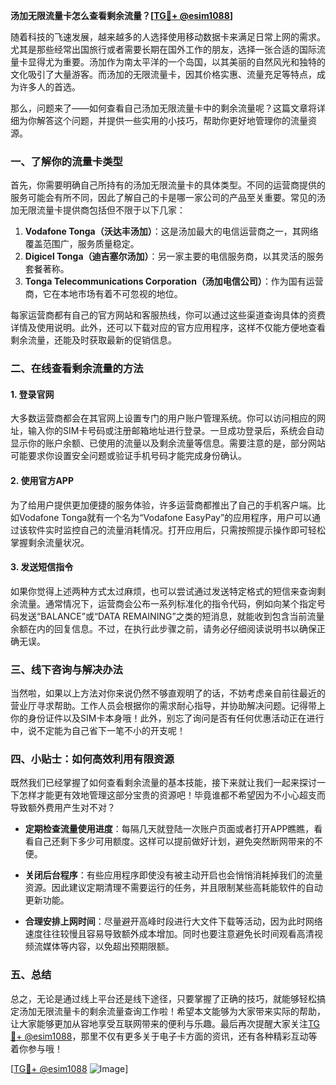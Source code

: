 **汤加无限流量卡怎么查看剩余流量？[[TG💪+ @esim1088](https://t.me/s/esim1088)]**

随着科技的飞速发展，越来越多的人选择使用移动数据卡来满足日常上网的需求。尤其是那些经常出国旅行或者需要长期在国外工作的朋友，选择一张合适的国际流量卡显得尤为重要。汤加作为南太平洋的一个岛国，以其美丽的自然风光和独特的文化吸引了大量游客。而汤加的无限流量卡，因其价格实惠、流量充足等特点，成为许多人的首选。

那么，问题来了——如何查看自己汤加无限流量卡中的剩余流量呢？这篇文章将详细为你解答这个问题，并提供一些实用的小技巧，帮助你更好地管理你的流量资源。

### **一、了解你的流量卡类型**

首先，你需要明确自己所持有的汤加无限流量卡的具体类型。不同的运营商提供的服务可能会有所不同，因此了解自己的卡是哪一家公司的产品至关重要。常见的汤加无限流量卡提供商包括但不限于以下几家：

1. **Vodafone Tonga（沃达丰汤加）**：这是汤加最大的电信运营商之一，其网络覆盖范围广，服务质量稳定。
2. **Digicel Tonga（迪吉塞尔汤加）**：另一家主要的电信服务商，以其灵活的服务套餐著称。
3. **Tonga Telecommunications Corporation（汤加电信公司）**：作为国有运营商，它在本地市场有着不可忽视的地位。

每家运营商都有自己的官方网站和客服热线，你可以通过这些渠道查询具体的资费详情及使用说明。此外，还可以下载对应的官方应用程序，这样不仅能方便地查看剩余流量，还能及时获取最新的促销信息。

### **二、在线查看剩余流量的方法**

#### **1. 登录官网**
大多数运营商都会在其官网上设置专门的用户账户管理系统。你可以访问相应的网址，输入你的SIM卡号码或注册邮箱地址进行登录。一旦成功登录后，系统会自动显示你的账户余额、已使用的流量以及剩余流量等信息。需要注意的是，部分网站可能要求你设置安全问题或验证手机号码才能完成身份确认。

#### **2. 使用官方APP**
为了给用户提供更加便捷的服务体验，许多运营商都推出了自己的手机客户端。比如Vodafone Tonga就有一个名为“Vodafone EasyPay”的应用程序，用户可以通过该软件实时监控自己的流量消耗情况。打开应用后，只需按照提示操作即可轻松掌握剩余流量状况。

#### **3. 发送短信指令**
如果你觉得上述两种方式太过麻烦，也可以尝试通过发送特定格式的短信来查询剩余流量。通常情况下，运营商会公布一系列标准化的指令代码，例如向某个指定号码发送“BALANCE”或“DATA REMAINING”之类的短消息，就能收到包含当前流量余额在内的回复信息。不过，在执行此步骤之前，请务必仔细阅读说明书以确保正确无误。

### **三、线下咨询与解决办法**

当然啦，如果以上方法对你来说仍然不够直观明了的话，不妨考虑亲自前往最近的营业厅寻求帮助。工作人员会根据你的需求耐心指导，并协助解决问题。记得带上你的身份证件以及SIM卡本身哦！此外，别忘了询问是否有任何优惠活动正在进行中，说不定能为自己省下一笔不小的开支呢！

### **四、小贴士：如何高效利用有限资源**

既然我们已经掌握了如何查看剩余流量的基本技能，接下来就让我们一起来探讨一下怎样才能更有效地管理这部分宝贵的资源吧！毕竟谁都不希望因为不小心超支而导致额外费用产生对不对？

- **定期检查流量使用进度**：每隔几天就登陆一次账户页面或者打开APP瞧瞧，看看自己还剩下多少可用额度。这样可以提前做好计划，避免突然断网带来的不便。
  
- **关闭后台程序**：有些应用程序即使没有被主动开启也会悄悄消耗掉我们的流量资源。因此建议定期清理不需要运行的任务，并且限制某些高耗能软件的自动更新功能。

- **合理安排上网时间**：尽量避开高峰时段进行大文件下载等活动，因为此时网络速度往往较慢且容易导致额外成本增加。同时也要注意避免长时间观看高清视频流媒体等内容，以免超出预期限额。

### **五、总结**

总之，无论是通过线上平台还是线下途径，只要掌握了正确的技巧，就能够轻松搞定汤加无限流量卡的剩余流量查询工作啦！希望本文能够为大家带来实际的帮助，让大家能够更加从容地享受互联网带来的便利与乐趣。最后再次提醒大家关注[TG💪+ @esim1088](https://t.me/s/esim1088)，那里不仅有更多关于电子卡方面的资讯，还有各种精彩互动等着你参与哦！

[[TG💪+ @esim1088](https://t.me/s/esim1088) ![Image](https://i.postimg.cc/4NQfJmqS/Snipaste-2025-05-13-00-14-12.png)]